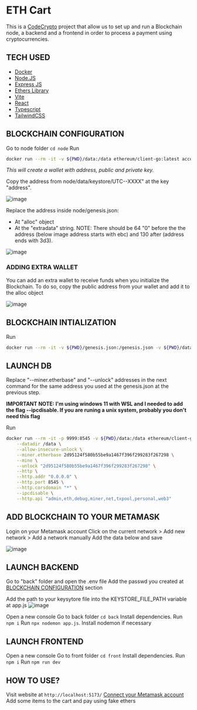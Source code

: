 # ETH Cart

This is a [CodeCrypto](https://codecrypto.academy/) project that allow us to set up and run a Blockchain node, a backend and a frontend in order to process a payment using cryptocurrencies.

## TECH USED

- [Docker](https://www.docker.com/)
- [Node.JS](https://nodejs.org/en)
- [Express JS](https://expressjs.com/)
- [Ethers Library](https://docs.ethers.org/v6/)
- [Vite](https://vitejs.dev/)
- [React](https://react.dev/)
- [Typescript](https://www.typescriptlang.org/)
- [TailwindCSS](https://tailwindcss.com/)

## BLOCKCHAIN CONFIGURATION

Go to node folder `cd node`
Run

```bash
docker run --rm -it -v ${PWD}/data:/data ethereum/client-go:latest account new --datadir /data
```

_This will create a wallet with address, public and private key._

Copy the address from node/data/keystore/UTC--XXXX" at the key "address".

![image](https://github.com/RodrigoVila/codecrypto-faucet/assets/42290738/ae7937db-98ba-4701-8ebe-d9491e113b6c)

Replace the address inside node/genesis.json:

- At "alloc" object
- At the "extradata" string. NOTE: There should be 64 "0" before the the address (below image address starts with ebc) and 130 after (address ends with 3d3).

![image](https://github.com/RodrigoVila/codecrypto-faucet/assets/42290738/650dacf5-707c-4b2c-86c6-f01cd438d29d)

### ADDING EXTRA WALLET

You can add an extra wallet to receive funds when you initialize the Blockchain. To do so, copy the public address from your wallet and add it to the alloc object

![image](https://github.com/RodrigoVila/codecrypto-faucet/assets/42290738/04d2f11e-f970-4daa-82ff-577dc8698a4b)

## BLOCKCHAIN INTIALIZATION

Run

```bash
docker run --rm -it -v ${PWD}/genesis.json:/genesis.json -v ${PWD}/data:/data ethereum/client-go:latest init --datadir /data /genesis.json
```

## LAUNCH DB

Replace "--miner.etherbase" and "--unlock" addresses in the next command for the same address you used at the genesis.json at the previous step.

**IMPORTANT NOTE: I'm using windows 11 with WSL and I needed to add the flag --ipcdisable. If you are runing a unix system, probably you don't need this flag**

Run

```bash
docker run --rm -it -p 9999:8545 -v ${PWD}/data:/data ethereum/client-go:latest \
    --datadir /data \
    --allow-insecure-unlock \
    --miner.etherbase 2d95124f580b55be9a1467f396f299283f267298 \
    --mine \
    --unlock "2d95124f580b55be9a1467f396f299283f267298" \
    --http \
    --http.addr "0.0.0.0" \
    --http.port 8545 \
    --http.corsdomain "*" \
    --ipcdisable \
    --http.api "admin,eth,debug,miner,net,txpool,personal,web3"
```

## ADD BLOCKCHAIN TO YOUR METAMASK

Login on your Metamask account
Click on the current network > Add new network > Add a network manually
Add the data below and save

![image](https://github.com/RodrigoVila/codecrypto-faucet/assets/42290738/86640b25-a026-418b-98aa-1154898271d0)

## LAUNCH BACKEND

Go to "back" folder and open the .env file
Add the passwd you created at [BLOCKCHAIN CONFIGURATION](https://github.com/RodrigoVila/codecrypto-faucet?tab=readme-ov-file#blockchain-configuration) section

Add the path to your keysytore file into the KEYSTORE_FILE_PATH variable at app.js
![image](https://github.com/RodrigoVila/codecrypto-faucet/assets/42290738/0c23c7d1-704c-4bff-b1f7-0d9b57eb18fb)

Open a new console
Go to back folder `cd back`
Install dependencies. Run `npm i`
Run `npx nodemon app.js`. Install nodemon if necessary

## LAUNCH FRONTEND

Open a new console
Go to front folder `cd front`
Install dependencies. Run `npm i`
Run `npm run dev`

## HOW TO USE?

Visit website at `http://localhost:5173/`
[Connect your Metamask account](https://docs.metamask.io/wallet/how-to/connect/)
Add some items to the cart and pay using fake ethers
